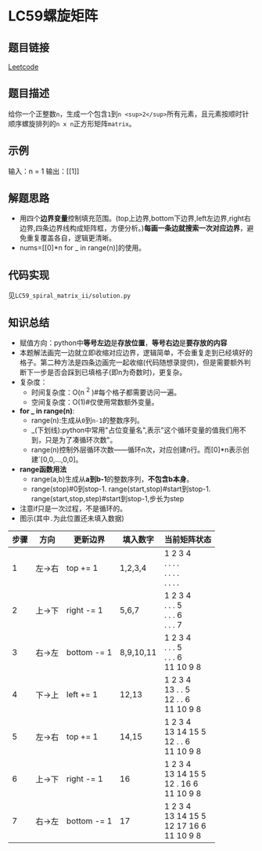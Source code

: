 # LC59螺旋矩阵

## 题目链接
[Leetcode](https://leetcode.cn/problems/spiral-matrix-ii/)

## 题目描述
给你一个正整数`n`，生成一个包含`1`到` n <sup>2</sup> `所有元素，且元素按顺时针顺序螺旋排列的`n x n`正方形矩阵`matrix`。

## 示例
输入：n = 1
输出：[[1]]

## 解题思路
 - 用四个**边界变量**控制填充范围。(top上边界,bottom下边界,left左边界,right右边界,四条边界线构成矩阵框，方便分析。)**每画一条边就搜索一次对应边界**，避免重复覆盖各自，逻辑更清晰。
 - nums=[[0]*n for _ in range(n)]的使用。

## 代码实现
见`LC59_spiral_matrix_ii/solution.py`

## 知识总结
 - 赋值方向：python中**等号左边**是**存放位置**，**等号右边**是**要存放的内容**
 - 本题解法画完一边就立即收缩对应边界，逻辑简单，不会重复走到已经填好的格子。第二种方法是四条边画完一起收缩(代码随想录提供)，但是需要额外判断下一步是否会踩到已填格子(即n为奇数时)，更复杂。
 - 复杂度：
    - 时间复杂度：O(n <sup>2</sup> )#每个格子都需要访问一遍。
    - 空间复杂度：O(1)#仅使用常数额外变量。
 - **for _ in range(n)**:
    - range(n):生成从`0`到`n-1`的整数序列。
    - _(下划线):python中常用"占位变量名",表示"这个循环变量的值我们用不到，只是为了凑循环次数"。
    - range(n)控制外层循环次数——循环n次，对应创建n行。而[0]*n表示创建`[0,0,...,0,0]。
 - **range函数用法**
    - range(a,b)生成从**a到b-1**的整数序列，**不包含b本身**。
    - range(stop)#0到stop-1.  range(start,stop)#start到stop-1.  range(start,stop,step)#start到stop-1,步长为step
 - 注意if只是一次过程，不是循环的。
 - 图示(其中`.`为此位置还未填入数据)

| 步骤 | 方向   | 更新边界   | 填入数字 | 当前矩阵状态       |
|------|--------|------------|----------|--------------------|
| 1    | 左→右 | top += 1   | 1,2,3,4  | 1  2  3  4<br>.  .  .  .<br>.  .  .  .<br>.  .  .  . |
| 2    | 上→下 | right -= 1 | 5,6,7    | 1  2  3  4<br>.  .  .  5<br>.  .  .  6<br>.  .  .  7 |
| 3    | 右→左 | bottom -= 1| 8,9,10,11| 1  2  3  4<br>.  .  .  5<br>.  .  .  6<br>11 10 9  8 |
| 4    | 下→上 | left += 1  | 12,13    | 1  2  3  4<br>13 .  .  5<br>12 .  .  6<br>11 10 9  8 |
| 5    | 左→右 | top += 1   | 14,15    | 1  2  3  4<br>13 14 15 5<br>12 .  .  6<br>11 10 9  8 |
| 6    | 上→下 | right -= 1 | 16       | 1  2  3  4<br>13 14 15 5<br>12 . 16  6<br>11 10 9  8 |
| 7    | 右→左 | bottom -= 1| 17       | 1  2  3  4<br>13 14 15 5<br>12 17 16  6<br>11 10 9  8 |
